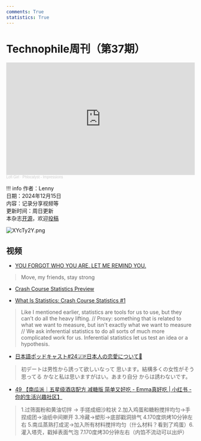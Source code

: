 ```yaml
---
comments: True
statistics: True
---
```


# Technophile周刊（第37期）

<iframe width="100%" height="300" scrolling="no" frameborder="no" allow="autoplay" src="https://w.soundcloud.com/player/?url=https%3A//api.soundcloud.com/tracks/2082187908&color=%23ff5500&auto_play=false&hide_related=false&show_comments=true&show_user=true&show_reposts=false&show_teaser=true&visual=true"></iframe><div style="font-size: 10px; color: #cccccc;line-break: anywhere;word-break: normal;overflow: hidden;white-space: nowrap;text-overflow: ellipsis; font-family: Interstate,Lucida Grande,Lucida Sans Unicode,Lucida Sans,Garuda,Verdana,Tahoma,sans-serif;font-weight: 100;"><a href="https://soundcloud.com/lofi_girl" title="Lofi Girl" target="_blank" style="color: #cccccc; text-decoration: none;">Lofi Girl</a> · <a href="https://soundcloud.com/lofi_girl/impressions" title="Phlocalyst - Impressions" target="_blank" style="color: #cccccc; text-decoration: none;">Phlocalyst - Impressions</a></div>

!!! info
    作者：Lenny<br>
    日期：2024年12月15日<br>
    内容：记录分享视频等<br>
    更新时间：周日更新<br>
    本杂志[开源](https://github.com/LennyChenLaw/Weekly)，欢迎[投稿](https://github.com/LennyChenLaw/Weekly/issues)


![XYcTy2Y.png](https://s2.loli.net/2024/12/05/LzA9Cisl7fdyN16.png)

## 视频
+ [YOU FORGOT WHO YOU ARE. LET ME REMIND YOU.](https://www.youtube.com/watch?v=WQS3AihiP9w)
> Move, my friends, stay strong

+ [Crash Course Statistics Preview](https://www.youtube.com/watch?v=sxQaBpKfDRk&list=PL8dPuuaLjXtNM_Y-bUAhblSAdWRnmBUcr&index=2)
> 

+ [What Is Statistics: Crash Course Statistics #1](https://www.youtube.com/watch?v=nogh434ykF0)
> Like I mentioned earlier, statistics are tools for us to use, but they can’t do all the heavy lifting. // Proxy: something that is related to what we want to measure, but isn't exactly what we want to measure // We ask inferential statistics to do all sorts of much more complicated work for us. Inferential statistics let us test an idea or a hypothesis.


+ [日本語ポッドキャスト#24🇯🇵日本人の恋愛について💖](https://www.youtube.com/watch?v=j_4RYI3huaA)
> 初デートは男性から誘って欲しいなって 思います。結構多くの女性がそう思ってる かなと私は思いますがはい。あまり自分 からは誘わないです。


+ [49 【南瓜派｜五星级酒店配方 减糖版 简单又好吃 - Emma真好吃 | 小红书 - 你的生活兴趣社区】 ](https://www.xiaohongshu.com/discovery/item/67581438000000000103ccda?source=webshare&xhsshare=pc_web&xsec_token=ABEASVR_dO6KQpxV9QAIZWiJRmPoaiBMuPtIRgHW4TuQk=&xsec_source=pc_share)
> 1.过筛面粉和黄油切拌 -> 手搓成细沙粒状 2.加入鸡蛋和糖粉搅拌均匀->手捏成团->油纸中间擀开 3.冷藏->塑形->底部戳洞排气 4.170度烘烤10分钟左右 5.南瓜蒸熟打成泥->加入所有材料搅拌均匀（什么材料？看到了鸡蛋）6.灌入塔壳，戳掉表面气泡 7.170度烤30分钟左右（内馅不流动可以出炉）






